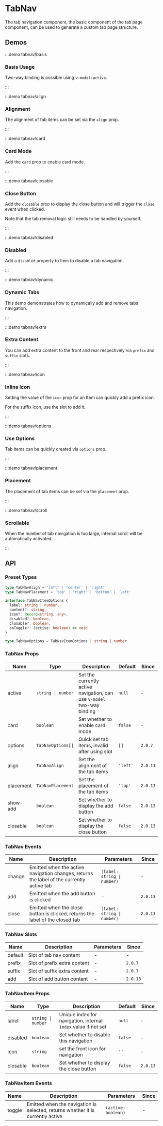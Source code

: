 # TabNav

The tab navigation component, the basic component of the tab page component, can be used to generate a custom tab page structure.

## Demos

:::demo tabnav/basis

### Basis Usage

Two-way binding is possible using `v-model:active`.

:::

:::demo tabnav/align

### Alignment

The alignment of tab items can be set via the `align` prop.

:::

:::demo tabnav/card

### Card Mode

Add the `card` prop to enable card mode.

:::

:::demo tabnav/closable

### Close Button

Add the `closable` prop to display the close button and will trigger the `close` event when clicked.

Note that the tab removal logic still needs to be handled by yourself.

:::

:::demo tabnav/disabled

### Disabled

Add a `disabled` property to Item to disable a tab navigation.

:::

:::demo tabnav/dynamic

### Dynamic Tabs

This demo demonstrates how to dynamically add and remove tabs navigation.

:::

:::demo tabnav/extra

### Extra Content

You can add extra content to the front and rear respectively via `prefix` and `suffix` slots.

:::

:::demo tabnav/icon

### Inline Icon

Setting the value of the `icon` prop for an Item can quickly add a prefix icon.

For the suffix icon, use the slot to add it.

:::

:::demo tabnav/options

### Use Options

Tab items can be quickly created via `options` prop.

:::

:::demo tabnav/placement

### Placement

The placement of tab items can be set via the `placement` prop.

:::

:::demo tabnav/scroll

### Scrollable

When the number of tab navigation is too large, internal scroll will be automatically activated.

:::

## API

### Preset Types

```ts
type TabNavAlign = 'left' | 'center' | 'right'
type TabNavPlacement = 'top' | 'right' | 'bottom' | 'left'

interface TabNavItemOptions {
  label: string | number,
  content?: string,
  icon?: Record<string, any>,
  disabled?: boolean,
  closable?: boolean,
  onToggle?: (active: boolean) => void
}

type TabNavOptions = TabNavItemOptions | string | number
```

### TabNav Props

| Name      | Type               | Description                                                            | Default  | Since    |
| --------- | ------------------ | ---------------------------------------------------------------------- | -------- | -------- |
| active    | `string \| number` | Set the currently active navigation, can use `v-model` two-way binding | `null`   | -        |
| card      | `boolean`          | Set whether to enable card mode                                        | `false`  | -        |
| options   | `TabNavOptions[]`  | Quick set tab items, invalid after using slot                          | `[]`     | `2.0.7`  |
| align     | `TabNavAlign`      | Set the alignment of the tab items                                     | `'left'` | `2.0.11` |
| placement | `TabNavPlacement`  | Set the placement of the tab items                                     | `'top'`  | `2.0.13` |
| show-add  | `boolean`          | Set whether to display the add button                                  | `false`  | `2.0.13` |
| closable  | `boolean`          | Set whether to display the close button                                | `false`  | `2.0.13` |

### TabNav Events

| Name   | Description                                                                               | Parameters                  | Since    |
| ------ | ----------------------------------------------------------------------------------------- | --------------------------- | -------- |
| change | Emitted when the active navigation changes, returns the label of the currently active tab | `(label: string \| number)` | -        |
| add    | Emitted when the add button is clicked                                                    | -                           | `2.0.13` |
| close  | Emitted when the close button is clicked, returns the label of the closed tab             | `(label: string \| number)` | `2.0.13` |

### TabNav Slots

| Name    | Description                  | Parameters | Since    |
| ------- | ---------------------------- | ---------- | -------- |
| default | Slot of tab nav content      | -          | -        |
| prefix  | Slot of prefix extra content | -          | `2.0.7`  |
| suffix  | Slot of suffix extra content | -          | `2.0.7`  |
| add     | Slot of add button content   | -          | `2.0.13` |

### TabNavItem Props

| Name     | Type               | Description                                                    | Default | Since    |
| -------- | ------------------ | -------------------------------------------------------------- | ------- | -------- |
| label    | `string \| number` | Unique index for navigation, internal `index` value if not set | `null`  | -        |
| disabled | `boolean`          | Set whether to disable this navigation                         | `false` | -        |
| icon     | `string`           | set the front icon for navigation                              | `''`    | -        |
| closable | `boolean`          | Set whether to display the close button                        | `false` | `2.0.13` |

### TabNavItem Events

| Name   | Description                                                                     | Parameters          | Since |
| ------ | ------------------------------------------------------------------------------- | ------------------- | ----- |
| toggle | Emitted when the navigation is selected, returns whether it is currently active | `(active: boolean)` | -     |

